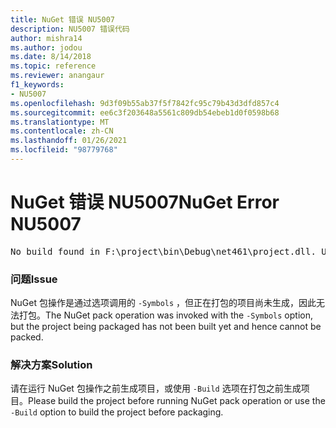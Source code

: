 ```yaml
---
title: NuGet 错误 NU5007
description: NU5007 错误代码
author: mishra14
ms.author: jodou
ms.date: 8/14/2018
ms.topic: reference
ms.reviewer: anangaur
f1_keywords:
- NU5007
ms.openlocfilehash: 9d3f09b55ab37f5f7842fc95c79b43d3dfd857c4
ms.sourcegitcommit: ee6c3f203648a5561c809db54ebeb1d0f0598b68
ms.translationtype: MT
ms.contentlocale: zh-CN
ms.lasthandoff: 01/26/2021
ms.locfileid: "98779768"
---
```

# <a name="nuget-error-nu5007"></a><span data-ttu-id="ffcce-103">NuGet 错误 NU5007</span><span class="sxs-lookup"><span data-stu-id="ffcce-103">NuGet Error NU5007</span></span>
<pre>No build found in F:\project\bin\Debug\net461\project.dll. Use the -Build option or build the project.</pre>

### <a name="issue"></a><span data-ttu-id="ffcce-104">问题</span><span class="sxs-lookup"><span data-stu-id="ffcce-104">Issue</span></span>

<span data-ttu-id="ffcce-105">NuGet 包操作是通过选项调用的 `-Symbols` ，但正在打包的项目尚未生成，因此无法打包。</span><span class="sxs-lookup"><span data-stu-id="ffcce-105">The NuGet pack operation was invoked with the `-Symbols` option, but the project being packaged has not been built yet and hence cannot be packed.</span></span>


### <a name="solution"></a><span data-ttu-id="ffcce-106">解决方案</span><span class="sxs-lookup"><span data-stu-id="ffcce-106">Solution</span></span>

<span data-ttu-id="ffcce-107">请在运行 NuGet 包操作之前生成项目，或使用 `-Build` 选项在打包之前生成项目。</span><span class="sxs-lookup"><span data-stu-id="ffcce-107">Please build the project before running NuGet pack operation or use the `-Build` option to build the project before packaging.</span></span>


